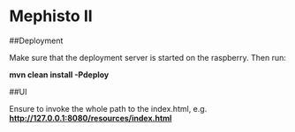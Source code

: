 Mephisto II
===========

##Deployment

Make sure that the deployment server is started on the raspberry.
Then run:

__mvn clean install -Pdeploy__


##UI

Ensure to invoke the whole path to the index.html, e.g. __http://127.0.0.1:8080/resources/index.html__


